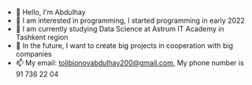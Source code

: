 - 👋 Hello, I'm Abdulhay
- 👀 I am interested in programming, I started programming in early 2022
- 🌱 I am currently studying Data Science at Astrum IT Academy in Tashkent region
- 💞️ In the future, I want to create big projects in cooperation with big companies
- 📫 My email: tolibjonovabdulhay200@gmail.com,
My phone number is 91 736 22 04

